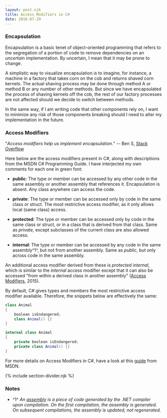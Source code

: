```yaml
---
layout: post.njk
title: Access Modifiers in C#
date: 2016-07-29
---
```


### Encapsulation

Encapsulation is a basic tenet of object-oriented programming that refers to the segregation of a portion of code to remove dependencies on an *uncertain* implementation. By uncertain, I mean that it may be prone to change.

A simplistic way to visualize encapsulation is to imagine, for instance, a machine in a factory that takes corn on the cob and returns shaved corn kernels. The actual shaving process may be done through method A or method B or any number of other methods. But since we have encapsulated the process of shaving kernels off the cob, the rest of our factory processes are not affected should we decide to switch between methods.

In the same way, if I am writing code that other components rely on, I want to minimize any risk of those components breaking should I need to alter my implementation in the future.

### Access Modifiers

"*Access modifiers help us implement encapsulation.*" -- Ben S, [Stack Overflow](http://stackoverflow.com/a/1020776)

Here below are the access modifiers present in C#, along with descriptions from the MSDN C# Programming Guide. I have interjected my own comments for each one in <span class="green-text">green</span> font:

- **public**: The type or member can be accessed by any other code in the same assembly or another assembly that references it. <span class="green-text">Encapsulation is absent. Any class anywhere can access the code.</span>

- **private**: The type or member can be accessed only by code in the same class or struct. <span class="green-text">The most restrictive access modifier, as it only allows local (same class) access.</span>

- **protected**: The type or member can be accessed only by code in the same class or struct, or in a class that is derived from that class. <span class="green-text">Same as *private*, except subclasses of the current class are also allowed access.</span>

- **internal**: The type or member can be accessed by any code in the same assembly^1^, but not from another assembly. <span class="green-text">Same as *public*, but only across code in the same assembly.</span>

An additional access modifier derived from these is *protected internal*, which is similar to the *internal* access modifier except that it can also be accessed "from within a derived class in another assembly" ([Access Modifiers](https://msdn.microsoft.com/en-CA/library/ms173121.aspx), 2015).

By default, C# gives types and members the most restrictive access modifier available. Therefore, the snippets below are effectively the same:

```csharp
class Animal
{
    boolean isEndangered;
    class Animal() {}
}
```

```csharp
internal class Animal
{
    private boolean isEndangered;
    private class Animal() {}
}
```

For more details on Access Modifiers in C#, have a look at this [guide](https://msdn.microsoft.com/en-CA/library/ms173121.aspx) from MSDN.

{% include section-divider.njk %}

### Notes

- ^1^ *An [assembly](http://stackoverflow.com/questions/2972732/what-are-net-assemblies) is a piece of code generated by the .NET compiler upon compilation. On the first compilation, the assembly is generated. On subsequent compilations, the assembly is updated, not regenerated.*